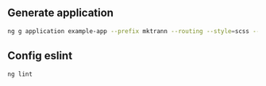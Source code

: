 ## Generate application
```bash
ng g application example-app --prefix mktrann --routing --style=scss --strict --ssr false
```

## Config eslint
```bash
ng lint
```
